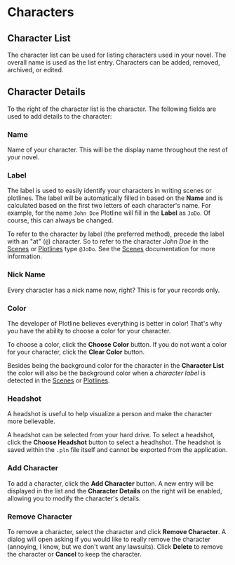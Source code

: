 # Characters

## Character List

The character list can be used for listing characters used in your novel. The
overall name is used as the list entry. Characters can be added, removed,
archived, or edited.

## Character Details

To the right of the character list is the character. The following fields are 
used to add details to the character:

### Name

Name of your character. This will be the display name throughout the rest of 
your novel.

### Label

The label is used to easily identify your characters in writing scenes or 
plotlines. The label will be automatically filled in based on the **Name** and 
is calculated based on the first two letters of each character's name. For 
example, for the name `John Doe` Plotline will fill in the **Label** as `JoDo`. 
Of course, this can always be changed.

To refer to the character by label (the preferred method), precede the label 
with an "at" (`@`) character. So to refer to the character *John Doe* in the
[Scenes](./scene.markdown) or [Plotlines](./plotline.markdown) type `@JoDo`.
See the [Scenes](./scene.markdown) documentation for more information.

### Nick Name

Every character has a nick name now, right? This is for your records only.

### Color

The developer of Plotline believes everything is better in color! That's why 
you have the ability to choose a color for your character.

To choose a color, click the **Choose Color** button. If you do not want a 
color for your character, click the **Clear Color** button.

Besides being the 
background color for the character in the **Character List** the color will 
also be the background color when a *character label* is detected in the 
[Scenes](./scene.markdown) or [Plotlines](./plotline.markdown).

### Headshot

A headshot is useful to help visualize a person and make the character more 
believable.

A headshot can be selected from your hard drive. To select a headshot, click 
the **Choose Headshot** button to select a headhshot. The headshot is saved 
within the `.pln` file itself and cannot be exported from the application.

### Add Character

To add a character, click the **Add Character** button. A new entry will be 
displayed in the list and the **Character Details** on the right will be 
enabled, allowing you to modify the character's details.

### Remove Character

To remove a character, select the character and click **Remove Character**. A 
dialog will open asking if you would like to really remove the character 
(annoying, I know, but we don't want any lawsuits). Click **Delete** to remove 
the character or **Cancel** to keep the character.